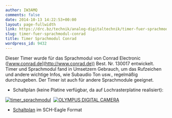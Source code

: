 ```yaml
---
author: IW3AMQ
comments: false
date: 2014-10-13 14:22:53+00:00
layout: page-fullwidth
link: https://drc.bz/technik/analog-digitaltechnik/timer-fuer-sprachmodul-conrad/
slug: timer-fuer-sprachmodul-conrad
title: Timer Sprachmodul Conrad
wordpress_id: 9432
---
```


Dieser Timer wurde für das Sprachmodul von Conrad Electronic ([www.conrad.de](http://www.conrad.de)) Best. Nr. 130017 entwickelt. Timer und Sprachmodul fand in Umsetzern Gebrauch, um das Rufzeichen und andere wichtige Infos, wie Subaudio Ton usw., regelmäßig durchzugeben. Der Timer ist auch für andere Sprachmodule geeignet.



	
  * Schaltplan (keine Platine verfügbar, da auf Lochrasterplatine realisiert):


[![timer_sprachmodul](https://drc.bz/wp-content/uploads/2014/10/timer_sprachmodul-300x204.jpg)](https://drc.bz/wp-content/uploads/2014/10/timer_sprachmodul.jpg)  [![OLYMPUS DIGITAL CAMERA](https://drc.bz/wp-content/uploads/2014/10/timer_sprachmodul_bild-300x225.jpg)](https://drc.bz/wp-content/uploads/2014/10/timer_sprachmodul_bild.jpg)



	
  * [Schaltplan](https://drc.bz/wp-content/uploads/2014/10/timer_sprachmodul.sch_.zip) im SCH-Eagle Format


